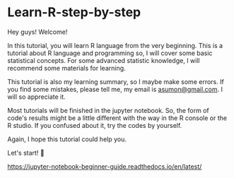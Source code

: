 # Learn-R-step-by-step
Hey guys! Welcome!

In this tutorial, you will learn R language from the very beginning. This is a tutorial about R language and programming so, I will cover some basic statistical concepts. For some advanced statistic knowledge, I will recommend some materials for learning. 

This tutorial is also my learning summary, so I maybe make some errors. If you find some mistakes, please tell me, my email is asumon@gmail.com. I will so appreciate it.

Most tutorials will be finished in the jupyter notebook. So, the form of code's results might be a little different with the way in the R console or the R studio. If you confused about it, try the codes by yourself. 

Again, I hope this tutorial could help you. 

Let's start! :metal:

https://jupyter-notebook-beginner-guide.readthedocs.io/en/latest/
